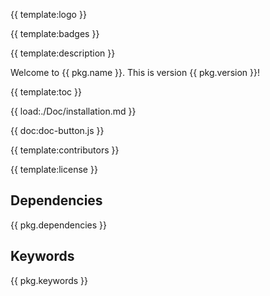 {{ template:logo }}

{{ template:badges }}

{{ template:description }}

Welcome to {{ pkg.name }}. This is version {{ pkg.version }}!

<!-- Content Table -->

{{ template:toc }}

<!-- Installation -->

{{ load:./Doc/installation.md }}

{{ doc:doc-button.js }}

{{ template:contributors }}

{{ template:license }}

## Dependencies

{{ pkg.dependencies }}

## Keywords

{{ pkg.keywords }}
